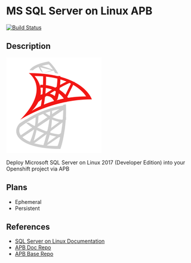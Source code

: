 # MS SQL Server on Linux APB

[![Build Status](https://travis-ci.org/ansibleplaybookbundle/mssql-apb.svg?branch=master)](https://travis-ci.org/ansibleplaybookbundle/mssql-apb)

## Description

![img](docs/img/sql-server.png)

Deploy Microsoft SQL Server on Linux 2017 (Developer Edition) into your Openshift project via APB

## Plans

- Ephemeral
- Persistent

## References

- [SQL Server on Linux Documentation](https://docs.microsoft.com/en-us/sql/linux/sql-server-linux-overview)
- [APB Doc Repo](https://github.com/ansibleplaybookbundle/ansible-playbook-bundle)
- [APB Base Repo](https://github.com/ansibleplaybookbundle/apb-base)
